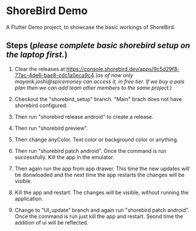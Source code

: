 # ShoreBird Demo

A Flutter Demo project, to showcase the basic workings of ShoreBird.

## Steps (*please complete basic shorebird setup on the laptop first.*)

1. Clear the releases at https://console.shorebird.dev/apps/9c5d29f8-77ac-4de6-bae8-cdc1a0eca9c4 (*as of now only mayank.joshi@spicemoney can access it, in free tier. If we buy a pais plan then we can add team other members to the same project.*)

2. Checkout the "shorebird_setup" branch. "Main" brach does not have shorebird configured.
3. Then run "shorebird release android" to create a release.
4. Then run "shorebird preview". 
5. Then change anyColor. Text color or background color or anything. 
6. Then run "shorebird patch android". Once the command is run successfully. Kill the app in the emulator.
7. Then again run the app from app drawer. This time the new updates will be donwloaded and the next time the app restarts the changes will be visible.
8. Kill the app and restart. The changes will be visible, without running the application.
9. Change to "UI_update" branch and again run "shorebird patch android". Once the command is run just kill the app and restart. Seond time the addition of ui will be reflected. 
